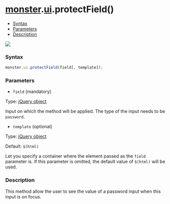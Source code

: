 # [monster][monster].[ui][ui].protectField()

* [Syntax](#syntax)
* [Parameters](#parameters)
* [Description](#description)

![](http://i.imgur.com/0c0QP2X.png)

### Syntax
```javascript
monster.ui.protectField(field[, template]);
```

### Parameters
* `field` (mandatory)

 Type: [jQuery object][jquery]

 Input on which the method will be applied. The type of the input needs to be `password`.

* `template` (optional)

 Type: [jQuery object][jquery]

 Default: `$(html)`

 Let you specify a container where the element passed as the `field` parameter is. If this parameter is omitted, the default value of `$(html)` will be used.

### Description
This method allow the user to see the value of a password input when this input is on focus.

[monster]: ../../monster.md
[ui]: ../ui.md

[jquery]: http://api.jquery.com/Types/#jQuery
